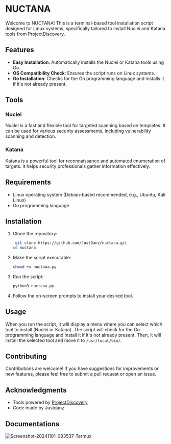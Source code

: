 # NUCTANA

Welcome to NUCTANA! This is a terminal-based tool installation script designed for Linux systems, specifically tailored to install Nuclei and Katana tools from ProjectDiscovery.

## Features

- **Easy Installation**: Automatically installs the Nuclei or Katana tools using Go.
- **OS Compatibility Check**: Ensures the script runs on Linux systems.
- **Go Installation**: Checks for the Go programming language and installs it if it's not already present.

## Tools

### Nuclei
Nuclei is a fast and flexible tool for targeted scanning based on templates. It can be used for various security assessments, including vulnerability scanning and detection.

### Katana
Katana is a powerful tool for reconnaissance and automated enumeration of targets. It helps security professionals gather information effectively.

## Requirements

- Linux operating system (Debian-based recommended, e.g., Ubuntu, Kali Linux)
- Go programming language

## Installation

1. Clone the repository:
   ```bash
    git clone https://github.com/JustDanz/nuctana.git
   cd nuctana
   ```

2. Make the script executable:
   ```bash
   chmod +x nuctana.py
   ```

3. Run the script:
   ```bash
   python3 nuctana.py
   ```

4. Follow the on-screen prompts to install your desired tool.

## Usage

When you run the script, it will display a menu where you can select which tool to install (Nuclei or Katana). The script will check for the Go programming language and install it if it's not already present. Then, it will install the selected tool and move it to `/usr/local/bin/`.

## Contributing

Contributions are welcome! If you have suggestions for improvements or new features, please feel free to submit a pull request or open an issue.

## Acknowledgments

- Tools powered by [ProjectDiscovery](https://github.com/projectdiscovery)
- Code made by Justdanz

## Documentations

<img src="https://i.ibb.co.com/7G6SPvH/Screenshot-20241101-083537-Termux.png" alt="Screenshot-20241101-083537-Termux" border="0">
